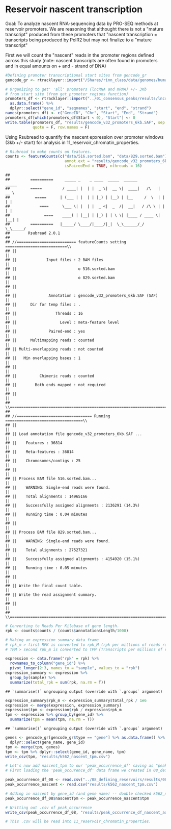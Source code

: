 Reservoir nascent transcription
===============================

Goal: To analyze nascent RNA-sequencing data by PRO-SEQ methods at reservoir promoters. We are reasoning that althought there is not a "mature transcript" produced from these promoters that "nascent transcription = transcripts being produced by PolR2 but may not finalize to a "mature transcript"

First we will count the "nascent" reads in the promoter regions defined across this study (note: nascent transcripts are often found in promoters and in equal amounts on + and - strand of DNA)

``` r
#Defining promoter transcriptional start sites from gencode_gr
gencode_gr <- rtracklayer::import("/Shares/rinn_class/data/genomes/human/gencode/v32/gencode.v32.annotation.gtf")

# Organizing to get' 'all' promoters (lncRNA and mRNA) +/- 3Kb 
# from start site (from get_promoter_regions function)
promoters_df <- rtracklayer::import("../01_consensus_peaks/results/lncrna_mrna_promoters.gtf") %>%
  as.data.frame() %>%
  dplyr::select("gene_id", "seqnames", "start", "end", "strand") 
names(promoters_df) <- c("GeneID", "Chr", "Start", "End", "Strand")
promoters_df[which(promoters_df$Start < 0), "Start"] <- 0
write.table(promoters_df, "results/gencode_v32_promoters_6kb.SAF", sep = "\t",
            quote = F, row.names = F)
```

Using Rsubread to quantify the nascent epxression over promoter windows (3kb +/- start) for analysis in 11\_reservoir\_chromatin\_properties.

``` r
# Rsubread to make counts on features.
counts <- featureCounts(c("data/516.sorted.bam", "data/829.sorted.bam"), 
                          annot.ext = "results/gencode_v32_promoters_6kb.SAF", 
                          isPairedEnd = TRUE, nthreads = 16)
```

    ## 
    ##         ==========     _____ _    _ ____  _____  ______          _____  
    ##         =====         / ____| |  | |  _ \|  __ \|  ____|   /\   |  __ \ 
    ##           =====      | (___ | |  | | |_) | |__) | |__     /  \  | |  | |
    ##             ====      \___ \| |  | |  _ <|  _  /|  __|   / /\ \ | |  | |
    ##               ====    ____) | |__| | |_) | | \ \| |____ / ____ \| |__| |
    ##         ==========   |_____/ \____/|____/|_|  \_\______/_/    \_\_____/
    ##        Rsubread 2.0.1
    ## 
    ## //========================== featureCounts setting ===========================\\
    ## ||                                                                            ||
    ## ||             Input files : 2 BAM files                                      ||
    ## ||                           o 516.sorted.bam                                 ||
    ## ||                           o 829.sorted.bam                                 ||
    ## ||                                                                            ||
    ## ||              Annotation : gencode_v32_promoters_6kb.SAF (SAF)              ||
    ## ||      Dir for temp files : .                                                ||
    ## ||                 Threads : 16                                               ||
    ## ||                   Level : meta-feature level                               ||
    ## ||              Paired-end : yes                                              ||
    ## ||      Multimapping reads : counted                                          ||
    ## || Multi-overlapping reads : not counted                                      ||
    ## ||   Min overlapping bases : 1                                                ||
    ## ||                                                                            ||
    ## ||          Chimeric reads : counted                                          ||
    ## ||        Both ends mapped : not required                                     ||
    ## ||                                                                            ||
    ## \\============================================================================//
    ## 
    ## //================================= Running ==================================\\
    ## ||                                                                            ||
    ## || Load annotation file gencode_v32_promoters_6kb.SAF ...                     ||
    ## ||    Features : 36814                                                        ||
    ## ||    Meta-features : 36814                                                   ||
    ## ||    Chromosomes/contigs : 25                                                ||
    ## ||                                                                            ||
    ## || Process BAM file 516.sorted.bam...                                         ||
    ## ||    WARNING: Single-end reads were found.                                   ||
    ## ||    Total alignments : 14965166                                             ||
    ## ||    Successfully assigned alignments : 2136291 (14.3%)                      ||
    ## ||    Running time : 0.04 minutes                                             ||
    ## ||                                                                            ||
    ## || Process BAM file 829.sorted.bam...                                         ||
    ## ||    WARNING: Single-end reads were found.                                   ||
    ## ||    Total alignments : 27527321                                             ||
    ## ||    Successfully assigned alignments : 4154920 (15.1%)                      ||
    ## ||    Running time : 0.05 minutes                                             ||
    ## ||                                                                            ||
    ## || Write the final count table.                                               ||
    ## || Write the read assignment summary.                                         ||
    ## ||                                                                            ||
    ## \\============================================================================//

``` r
# Converting to Reads Per Kilobase of gene length.
rpk <- counts$counts / (counts$annotation$Length/1000)

# Making an expression summary data frame 
# rpk_m > first RPK is converted to rpk_M (rpk per millions of reads run)
# TPM > second rpk_m is converted to TPM (Transcripts per millions of reads run )

expression <- data.frame("rpk" = rpk) %>%
  rownames_to_column("gene_id") %>%
  pivot_longer(2:3, names_to = "sample", values_to = "rpk")
expression_summary <- expression %>% 
  group_by(sample) %>%
  summarize(total_rpk = sum(rpk, na.rm = T))
```

    ## `summarise()` ungrouping output (override with `.groups` argument)

``` r
expression_summary$rpk_m <- expression_summary$total_rpk / 1e6
expression <- merge(expression, expression_summary)
expression$tpm <- expression$rpk / expression$rpk_m
tpm <- expression %>% group_by(gene_id) %>%
  summarize(tpm = mean(tpm, na.rm = T))
```

    ## `summarise()` ungrouping output (override with `.groups` argument)

``` r
genes <- gencode_gr[gencode_gr$type == "gene"] %>% as.data.frame() %>%
  dplyr::select(gene_name, gene_id)
tpm <- merge(tpm, genes)
tpm <- tpm %>% dplyr::select(gene_id, gene_name, tpm)
write_csv(tpm, "results/k562_nascent_tpm.csv")
```

``` r
# Let's now add nascent_tpm to our 'peak_occurrence_df' saving as "peak_occurrence_df_nascent"
# First loading the 'peak_occurence_df' data frame we created in 08_defining reservoirs

peak_occurrence_df_08 <- read.csv("../08_defining_reservoirs/results/08_peak_occurrence_df_promoter_types.csv")
peak_occurrence_nascent <- read.csv("results/k562_nascent_tpm.csv")

# Adding in nascent by gene_id (and gene name) -- double checked k562_nascent_tpm vs output and is all good --
peak_occurrence_df_08$nascentTpm <- peak_occurrence_nascent$tpm

# Writting out .csv of peak_occurrence
write_csv(peak_occurrence_df_08, "results/peak_occurrence_df_nascent_added.csv")

# This .csv will be read into 11_reservoir_chromatin_properties.
```
